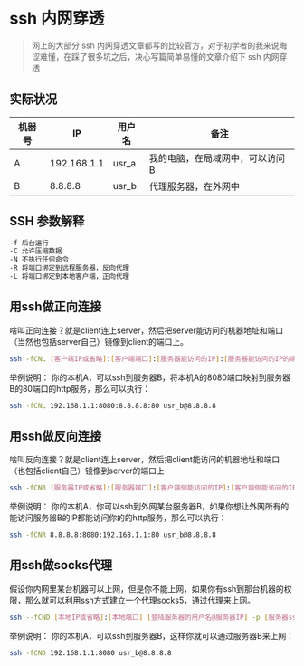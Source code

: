 # ssh 内网穿透

> 网上的大部分 ssh 内网穿透文章都写的比较官方，对于初学者的我来说晦涩难懂，在踩了很多坑之后，决心写篇简单易懂的文章介绍下 ssh 内网穿透

## 实际状况

| 机器号  | IP | 用户名 | 备注 |
| ------ | -- | ----- | --- |
| A  | 192.168.1.1 | usr_a | 我的电脑，在局域网中，可以访问 B |
| B  | 8.8.8.8 | usr_b | 代理服务器，在外网中 |

## SSH 参数解释

```bash
-f 后台运行
-C 允许压缩数据
-N 不执行任何命令
-R 将端口绑定到远程服务器，反向代理
-L 将端口绑定到本地客户端，正向代理
```

## 用ssh做正向连接

啥叫正向连接？就是client连上server，然后把server能访问的机器地址和端口（当然也包括server自己）镜像到client的端口上。

```bash
ssh -fCNL [客户端IP或省略]:[客户端端口]:[服务器能访问的IP]:[服务器能访问的IP的端口] [登陆服务器的用户名@服务器IP] -p [服务器ssh服务端口（默认22）]
```

举例说明：
你的本机A，可以ssh到服务器B，将本机A的8080端口映射到服务器B的80端口的http服务，那么可以执行：

```bash
ssh -fCNL 192.168.1.1:8080:8.8.8.8:80 usr_b@8.8.8.8
```

## 用ssh做反向连接

啥叫反向连接？就是client连上server，然后把client能访问的机器地址和端口（也包括client自己）镜像到server的端口上

```bash
ssh -fCNR [服务器IP或省略]:[服务器端口]:[客户端侧能访问的IP]:[客户端侧能访问的IP的端口] [登陆服务器的用户名@服务器IP] -p [服务器ssh服务端口（默认22）]
```

举例说明：
你的本机A，你可以ssh到外网某台服务器B，如果你想让外网所有的能访问服务器B的IP都能访问你的的http服务，那么可以执行：

```bash
ssh -fCNR 8.8.8.8:8080:192.168.1.1:80 usr_b@8.8.8.8
```

## 用ssh做socks代理

假设你内网里某台机器可以上网，但是你不能上网，如果你有ssh到那台机器的权限，那么就可以利用ssh方式建立一个代理socks5，通过代理来上网。

```bash
ssh --fCND [本地IP或省略]:[本地端口] [登陆服务器的用户名@服务器IP] -p [服务器ssh服务端口（默认22）]
```

举例说明：
你的本机A，可以ssh到服务器B，这样你就可以通过服务器B来上网：

```bash
ssh -fCND 192.168.1.1:8080 usr_b@8.8.8.8
```
